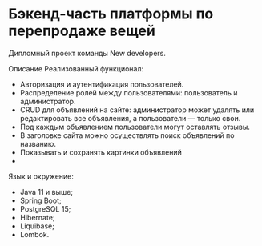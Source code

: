 # Бэкенд-часть платформы по перепродаже вещей

Дипломный проект команды New developers.

Описание
Реализованный функционал:

* Авторизация и аутентификация пользователей.
* Распределение ролей между пользователями: пользователь и администратор.
* CRUD для объявлений на сайте: администратор может удалять или редактировать все объявления, а пользователи — только свои.
* Под каждым объявлением пользователи могут оставлять отзывы.
* В заголовке сайта можно осуществлять поиск объявлений по названию.
* Показывать и сохранять картинки объявлений
* 
Язык и окружение:
* Java 11 и выше;
* Spring Boot;
* PostgreSQL 15;
* Hibernate;
* Liquibase;
* Lombok.

